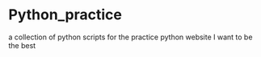 # Python_practice
a collection of python scripts for the practice python website
I want to be the best
